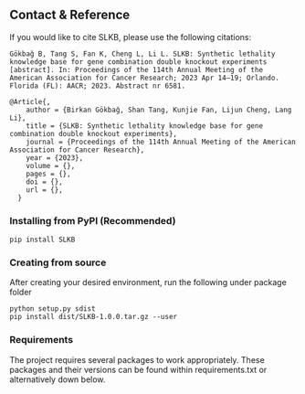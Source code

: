 ## Contact & Reference

If you would like to cite SLKB, please use the following citations:

```
Gökbağ B, Tang S, Fan K, Cheng L, Li L. SLKB: Synthetic lethality knowledge base for gene combination double knockout experiments [abstract]. In: Proceedings of the 114th Annual Meeting of the American Association for Cancer Research; 2023 Apr 14–19; Orlando. Florida (FL): AACR; 2023. Abstract nr 6581.
```

```Biblex
@Article{,
    author = {Birkan Gökbağ, Shan Tang, Kunjie Fan, Lijun Cheng, Lang Li},
    title = {SLKB: Synthetic lethality knowledge base for gene combination double knockout experiments},
    journal = {Proceedings of the 114th Annual Meeting of the American Association for Cancer Research},
    year = {2023},
    volume = {},
    pages = {},
    doi = {},
    url = {},
  }
```

### Installing from PyPI (Recommended)

```
pip install SLKB
```

### Creating from source

After creating your desired environment, run the following under package folder

```
python setup.py sdist
pip install dist/SLKB-1.0.0.tar.gz --user
```

### Requirements

The project requires several packages to work appropriately. These packages and their versions can be found within requirements.txt or alternatively down below.

```

```